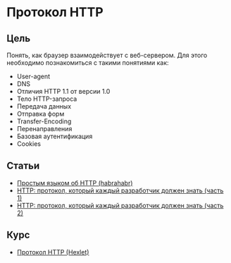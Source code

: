 # Протокол HTTP

## Цель
Понять, как браузер взаимодействует с веб-сервером. Для этого необходимо познакомиться с такими понятиями как:
- User-agent
- DNS
- Отличия HTTP 1.1 от версии 1.0
- Тело HTTP-запроса
- Передача данных
- Отправка форм
- Transfer-Encoding
- Перенаправления
- Базовая аутентификация
- Cookies

## Статьи
- [Простым языком об HTTP (habrahabr)](https://habrahabr.ru/post/215117/)
- [HTTP: протокол, который каждый разработчик должен знать (часть 1)](http://ruseller.com/lessons.php?rub=28&id=1726)
- [HTTP: протокол, который каждый разработчик должен знать (часть 2)](http://ruseller.com/lessons.php?rub=28&id=1777)

## Курс
- [Протокол HTTP (Hexlet)](https://ru.hexlet.io/courses/http_protocol)
